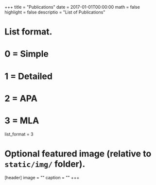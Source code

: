 +++
title = "Publications"
date = 2017-01-01T00:00:00
math = false
highlight = false
descriptio = "List of Publications"

# List format.
#   0 = Simple
#   1 = Detailed
#   2 = APA
#   3 = MLA
list_format = 3

# Optional featured image (relative to `static/img/` folder).
[header]
image = ""
caption = ""
+++
